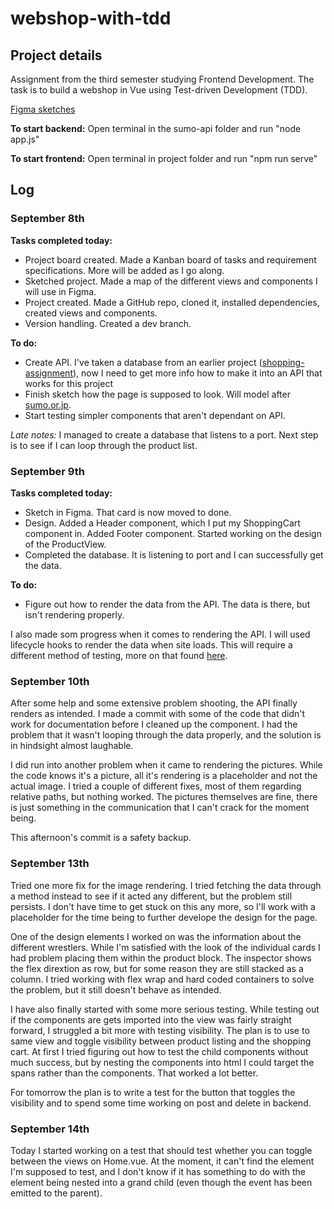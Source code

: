 # webshop-with-tdd

## Project details
Assignment from the third semester studying Frontend Development. The task is to build a webshop in Vue using Test-driven Development (TDD). 

[Figma sketches](https://www.figma.com/file/1kOgUaWugjZF6SvEFDwv87/webshop-tdd-sketch?node-id=3%3A22)

**To start backend:**
Open terminal in the sumo-api folder and run "node app.js"

**To start frontend:**
Open terminal in project folder and run "npm run serve"

## Log

### September 8th

**Tasks completed today:**
- Project board created. Made a Kanban board of tasks and requirement specifications. More will be added as I go along.
- Sketched project. Made a map of the different views and components I will use in Figma. 
- Project created. Made a GitHub repo, cloned it, installed dependencies, created views and components.
- Version handling. Created a dev branch.

**To do:**
- Create API. I've taken a database from an earlier project ([shopping-assignment](https://github.com/Vicachu42/shopping-assignment)), now I need to get more info how to make it into an API that works for this project
- Finish sketch how the page is supposed to look. Will model after [sumo.or.jp](https://www.sumo.or.jp/En/).
- Start testing simpler components that aren't dependant on API.

*Late notes:* I managed to create a database that listens to a port. Next step is to see if I can loop through the product list.

### September 9th
**Tasks completed today:**
- Sketch in Figma. That card is now moved to done.
- Design. Added a Header component, which I put my ShoppingCart component in. Added Footer component. Started working on the design of the ProductView.
- Completed the database. It is listening to port and I can successfully get the data.

**To do:**
- Figure out how to render the data from the API. The data is there, but isn't rendering properly.

I also made som progress when it comes to rendering the API. I will used lifecycle hooks to render the data when site loads. This will require a different method of testing, more on that found [here](https://medium.com/@sebastiencorreia/testing-vue-js-lifecycle-hook-43c1227815bd).

### September 10th
After some help and some extensive problem shooting, the API finally renders as intended. I made a commit with some of the code that didn't work for documentation before I cleaned up the component. I had the problem that it wasn't looping through the data properly, and the solution is in hindsight almost laughable.

I did run into another problem when it came to rendering the pictures. While the code knows it's a picture, all it's rendering is a placeholder and not the actual image. I tried a couple of different fixes, most of them regarding relative paths, but nothing worked. The pictures themselves are fine, there is just something in the communication that I can't crack for the moment being.

This afternoon's commit is a safety backup.

### September 13th
Tried one more fix for the image rendering. I tried fetching the data through a method instead to see if it acted any different, but the problem still persists. I don't have time to get stuck on this any more, so I'll work with a placeholder for the time being to further develope the design for the page.

One of the design elements I worked on was the information about the different wrestlers. While I'm satisfied with the look of the individual cards I had problem placing them within the product block. The inspector shows the flex dirextion as row, but for some reason they are still stacked as a column. I tried working with flex wrap and hard coded containers to solve the problem, but it still doesn't behave as intended.

I have also finally started with some more serious testing. While testing out if the components are gets imported into the view was fairly straight forward, I struggled a bit more with testing visibility. The plan is to use to same view and toggle visibility between product listing and the shopping cart. At first I tried figuring out how to test the child components without much success, but by nesting the components into html I could target the spans rather than the components. That worked a lot better.

For tomorrow the plan is to write a test for the button that toggles the visibility and to spend some time working on post and delete in backend.

### September 14th
Today I started working on a test that should test whether you can toggle between the views on Home.vue. At the moment, it can't find the element I'm supposed to test, and I don't know if it has something to do with the element being nested into a grand child (even though the event has been emitted to the parent).